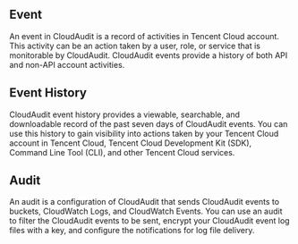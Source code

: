 
## Event
An event in CloudAudit is a record of activities in Tencent Cloud account. This activity can be an action taken by a user, role, or service that is monitorable by CloudAudit. CloudAudit events provide a history of both API and non-API account activities.  
## Event History
CloudAudit event history provides a viewable, searchable, and downloadable record of the past seven days of CloudAudit events. You can use this history to gain visibility into actions taken by your Tencent Cloud account in Tencent Cloud, Tencent Cloud Development Kit (SDK), Command Line Tool (CLI), and other Tencent Cloud services.
## Audit  
An audit is a configuration of CloudAudit that sends CloudAudit events to buckets, CloudWatch Logs, and CloudWatch Events. You can use an audit to filter the CloudAudit events to be sent, encrypt your CloudAudit event log files with a key, and configure the notifications for log file delivery.  
  




